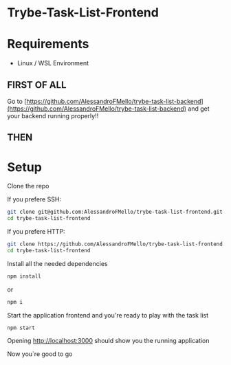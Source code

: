 # Trybe-Task-List-Frontend

# Requirements
* Linux / WSL Environment

## FIRST OF ALL
Go to [https://github.com/AlessandroFMello/trybe-task-list-backend](https://github.com/AlessandroFMello/trybe-task-list-backend) and get your backend running properly!!

## THEN

# Setup

Clone the repo

If you prefere SSH:
```bash
git clone git@github.com:AlessandroFMello/trybe-task-list-frontend.git
cd trybe-task-list-frontend
```
If you prefere HTTP:
```bash
git clone https://github.com/AlessandroFMello/trybe-task-list-frontend.git
cd trybe-task-list-frontend
```

Install all the needed dependencies
```bash
npm install
```
or
```bash
npm i
```

Start the application frontend and you're ready to play with the task list
```bash
npm start
```

Opening [http://localhost:3000](http://localhost:3000) should show you the running application


Now you`re good to go
